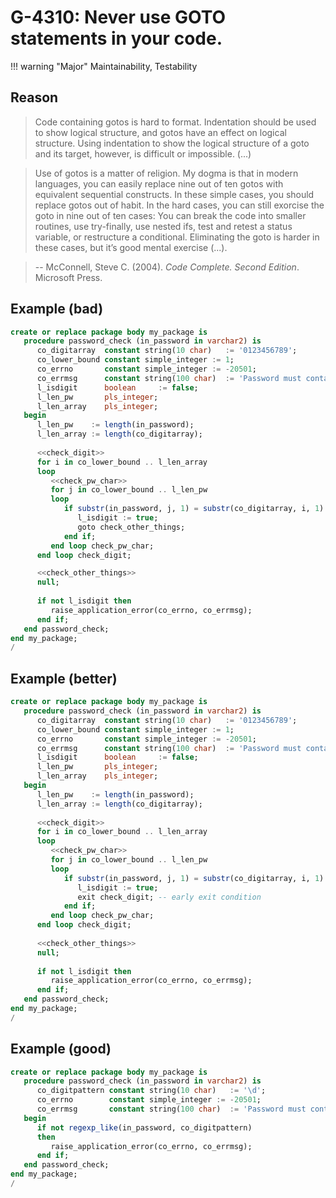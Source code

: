 # G-4310: Never use GOTO statements in your code.

!!! warning "Major"
    Maintainability, Testability

## Reason

>Code containing gotos is hard to format. Indentation should be used to show logical structure, and gotos have an effect on logical structure. Using indentation to show the logical structure of a goto and its target, however, is difficult or impossible. (...)

> Use of gotos is a matter of religion. My dogma is that in modern languages, you can easily replace nine out of ten gotos with equivalent sequential constructs. In these simple cases, you should replace gotos out of habit. In the hard cases, you can still exorcise the goto in nine out of ten cases: You can break the code into smaller routines, use try-finally, use nested ifs, test and retest a status variable, or restructure a conditional. Eliminating the goto is harder in these cases, but it’s good mental exercise (...).

>-- McConnell, Steve C. (2004). _Code Complete. Second Edition_. Microsoft Press.

## Example (bad)

``` sql
create or replace package body my_package is
   procedure password_check (in_password in varchar2) is 
      co_digitarray  constant string(10 char)   := '0123456789';
      co_lower_bound constant simple_integer := 1;
      co_errno       constant simple_integer := -20501;
      co_errmsg      constant string(100 char)  := 'Password must contain a digit.';
      l_isdigit      boolean     := false;
      l_len_pw       pls_integer;
      l_len_array    pls_integer;
   begin
      l_len_pw    := length(in_password);
      l_len_array := length(co_digitarray);
      
      <<check_digit>>
      for i in co_lower_bound .. l_len_array
      loop
         <<check_pw_char>>
         for j in co_lower_bound .. l_len_pw
         loop
            if substr(in_password, j, 1) = substr(co_digitarray, i, 1) then
               l_isdigit := true;
               goto check_other_things;
            end if;
         end loop check_pw_char;
      end loop check_digit;

      <<check_other_things>>
      null;
   
      if not l_isdigit then
         raise_application_error(co_errno, co_errmsg);
      end if;
   end password_check;
end my_package;
/
```

## Example (better)

``` sql
create or replace package body my_package is
   procedure password_check (in_password in varchar2) is 
      co_digitarray  constant string(10 char)   := '0123456789';
      co_lower_bound constant simple_integer := 1;
      co_errno       constant simple_integer := -20501;
      co_errmsg      constant string(100 char)  := 'Password must contain a digit.';
      l_isdigit      boolean     := false;
      l_len_pw       pls_integer;
      l_len_array    pls_integer;
   begin
      l_len_pw    := length(in_password);
      l_len_array := length(co_digitarray);
      
      <<check_digit>>
      for i in co_lower_bound .. l_len_array
      loop
         <<check_pw_char>>
         for j in co_lower_bound .. l_len_pw
         loop
            if substr(in_password, j, 1) = substr(co_digitarray, i, 1) then
               l_isdigit := true;
               exit check_digit; -- early exit condition
            end if;
         end loop check_pw_char;
      end loop check_digit;
   
      <<check_other_things>>
      null;
      
      if not l_isdigit then
         raise_application_error(co_errno, co_errmsg);
      end if;
   end password_check;
end my_package;
/
```

## Example (good)

``` sql
create or replace package body my_package is
   procedure password_check (in_password in varchar2) is
      co_digitpattern constant string(10 char)   := '\d';
      co_errno        constant simple_integer := -20501;
      co_errmsg       constant string(100 char)  := 'Password must contain a digit.';
   begin
      if not regexp_like(in_password, co_digitpattern) 
      then
         raise_application_error(co_errno, co_errmsg);
      end if;
   end password_check;
end my_package;
/
```